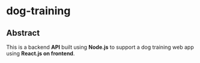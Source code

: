 dog-training
======

Abstract
------
This is a backend **API** built using **Node.js** to support a dog training web app using **React.js on frontend**.